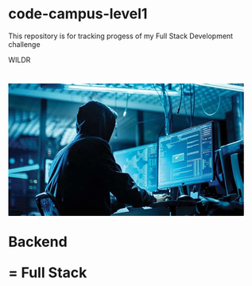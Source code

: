 # code-campus-level1
This repository is for tracking progess of my Full Stack Development challenge
<!DOCTYPE html>
<html lang="en">
<head>
    <meta charset="UTF-8">
  
</head>
<body>
   
<hi> WILDR <h1>
<img src="./a.jpeg" alt="Image Description">
<p> Backend</p>
<p> = Full Stack </p>
</body>
</html>
